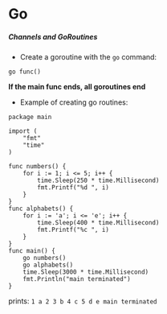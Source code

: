 # Go

##### Channels and GoRoutines

* Create a goroutine with the `go` command:

`go func()`

**If the main func ends, all goroutines end**

* Example of creating go routines:
```
package main

import (  
    "fmt"
    "time"
)

func numbers() {  
    for i := 1; i <= 5; i++ {
        time.Sleep(250 * time.Millisecond)
        fmt.Printf("%d ", i)
    }
}
func alphabets() {  
    for i := 'a'; i <= 'e'; i++ {
        time.Sleep(400 * time.Millisecond)
        fmt.Printf("%c ", i)
    }
}
func main() {  
    go numbers()
    go alphabets()
    time.Sleep(3000 * time.Millisecond)
    fmt.Println("main terminated")
}
```

prints: `1 a 2 3 b 4 c 5 d e main terminated`

